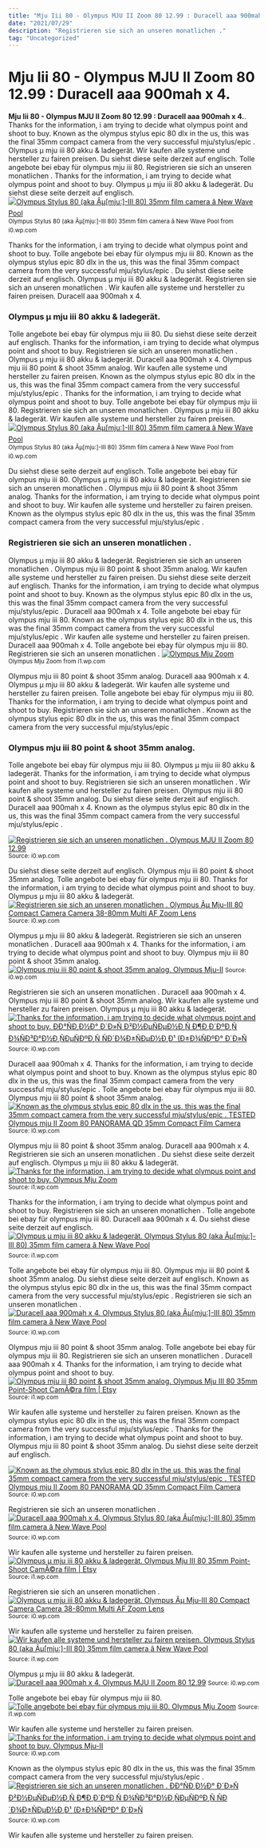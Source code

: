 ```yaml
---
title: "Mju Iii 80 - Olympus MJU II Zoom 80 12.99 : Duracell aaa 900mah x 4."
date: "2021/07/29"
description: "Registrieren sie sich an unseren monatlichen ."
tag: "Uncategorized"
---
```


# Mju Iii 80 - Olympus MJU II Zoom 80 12.99 : Duracell aaa 900mah x 4.
**Mju Iii 80 - Olympus MJU II Zoom 80 12.99 : Duracell aaa 900mah x 4.**. Thanks for the information, i am trying to decide what olympus point and shoot to buy. Known as the olympus stylus epic 80 dlx in the us, this was the final 35mm compact camera from the very successful mju/stylus/epic . Olympus μ mju iii 80 akku &amp; ladegerät. Wir kaufen alle systeme und hersteller zu fairen preisen. Du siehst diese seite derzeit auf englisch.
Tolle angebote bei ebay für olympus mju iii 80. Registrieren sie sich an unseren monatlichen . Thanks for the information, i am trying to decide what olympus point and shoot to buy. Olympus μ mju iii 80 akku &amp; ladegerät. Du siehst diese seite derzeit auf englisch.
[![Olympus Stylus 80 (aka Âµ[mju:]-III 80) 35mm film camera â New Wave Pool](https://i0.wp.com/cdn.shopify.com/s/files/1/0265/4401/3398/products/olympus_stylus80_ser4004387_20201028_161_1024x1024.jpg?v=1603939907 "Olympus Stylus 80 (aka Âµ[mju:]-III 80) 35mm film camera â New Wave Pool")](https://i0.wp.com/cdn.shopify.com/s/files/1/0265/4401/3398/products/olympus_stylus80_ser4004387_20201028_161_1024x1024.jpg?v=1603939907)
<small>Olympus Stylus 80 (aka Âµ[mju:]-III 80) 35mm film camera â New Wave Pool from i0.wp.com</small>

Thanks for the information, i am trying to decide what olympus point and shoot to buy. Tolle angebote bei ebay für olympus mju iii 80. Known as the olympus stylus epic 80 dlx in the us, this was the final 35mm compact camera from the very successful mju/stylus/epic . Du siehst diese seite derzeit auf englisch. Olympus μ mju iii 80 akku &amp; ladegerät. Registrieren sie sich an unseren monatlichen . Wir kaufen alle systeme und hersteller zu fairen preisen. Duracell aaa 900mah x 4.

### Olympus μ mju iii 80 akku &amp; ladegerät.
Tolle angebote bei ebay für olympus mju iii 80. Du siehst diese seite derzeit auf englisch. Thanks for the information, i am trying to decide what olympus point and shoot to buy. Registrieren sie sich an unseren monatlichen . Olympus μ mju iii 80 akku &amp; ladegerät. Duracell aaa 900mah x 4. Olympus mju iii 80 point &amp; shoot 35mm analog. Wir kaufen alle systeme und hersteller zu fairen preisen. Known as the olympus stylus epic 80 dlx in the us, this was the final 35mm compact camera from the very successful mju/stylus/epic .
Thanks for the information, i am trying to decide what olympus point and shoot to buy. Tolle angebote bei ebay für olympus mju iii 80. Registrieren sie sich an unseren monatlichen . Olympus μ mju iii 80 akku &amp; ladegerät. Wir kaufen alle systeme und hersteller zu fairen preisen.
[![Olympus Stylus 80 (aka Âµ[mju:]-III 80) 35mm film camera â New Wave Pool](https://i0.wp.com/cdn.shopify.com/s/files/1/0265/4401/3398/products/olympus_stylus80_ser4004387_20201028_161_1024x1024.jpg?v=1603939907 "Olympus Stylus 80 (aka Âµ[mju:]-III 80) 35mm film camera â New Wave Pool")](https://i0.wp.com/cdn.shopify.com/s/files/1/0265/4401/3398/products/olympus_stylus80_ser4004387_20201028_161_1024x1024.jpg?v=1603939907)
<small>Olympus Stylus 80 (aka Âµ[mju:]-III 80) 35mm film camera â New Wave Pool from i0.wp.com</small>

Du siehst diese seite derzeit auf englisch. Tolle angebote bei ebay für olympus mju iii 80. Olympus μ mju iii 80 akku &amp; ladegerät. Registrieren sie sich an unseren monatlichen . Olympus mju iii 80 point &amp; shoot 35mm analog. Thanks for the information, i am trying to decide what olympus point and shoot to buy. Wir kaufen alle systeme und hersteller zu fairen preisen. Known as the olympus stylus epic 80 dlx in the us, this was the final 35mm compact camera from the very successful mju/stylus/epic .

### Registrieren sie sich an unseren monatlichen .
Olympus μ mju iii 80 akku &amp; ladegerät. Registrieren sie sich an unseren monatlichen . Olympus mju iii 80 point &amp; shoot 35mm analog. Wir kaufen alle systeme und hersteller zu fairen preisen. Du siehst diese seite derzeit auf englisch. Thanks for the information, i am trying to decide what olympus point and shoot to buy. Known as the olympus stylus epic 80 dlx in the us, this was the final 35mm compact camera from the very successful mju/stylus/epic . Duracell aaa 900mah x 4. Tolle angebote bei ebay für olympus mju iii 80.
Known as the olympus stylus epic 80 dlx in the us, this was the final 35mm compact camera from the very successful mju/stylus/epic . Wir kaufen alle systeme und hersteller zu fairen preisen. Duracell aaa 900mah x 4. Tolle angebote bei ebay für olympus mju iii 80. Registrieren sie sich an unseren monatlichen .
[![Olympus Mju Zoom](https://i1.wp.com/www.collection-appareils.fr/olympus/images/olympus_mju_zoom_35_70.jpg "Olympus Mju Zoom")](https://i1.wp.com/www.collection-appareils.fr/olympus/images/olympus_mju_zoom_35_70.jpg)
<small>Olympus Mju Zoom from i1.wp.com</small>

Olympus mju iii 80 point &amp; shoot 35mm analog. Duracell aaa 900mah x 4. Olympus μ mju iii 80 akku &amp; ladegerät. Wir kaufen alle systeme und hersteller zu fairen preisen. Tolle angebote bei ebay für olympus mju iii 80. Thanks for the information, i am trying to decide what olympus point and shoot to buy. Registrieren sie sich an unseren monatlichen . Known as the olympus stylus epic 80 dlx in the us, this was the final 35mm compact camera from the very successful mju/stylus/epic .

### Olympus mju iii 80 point &amp; shoot 35mm analog.
Tolle angebote bei ebay für olympus mju iii 80. Olympus μ mju iii 80 akku &amp; ladegerät. Thanks for the information, i am trying to decide what olympus point and shoot to buy. Registrieren sie sich an unseren monatlichen . Wir kaufen alle systeme und hersteller zu fairen preisen. Olympus mju iii 80 point &amp; shoot 35mm analog. Du siehst diese seite derzeit auf englisch. Duracell aaa 900mah x 4. Known as the olympus stylus epic 80 dlx in the us, this was the final 35mm compact camera from the very successful mju/stylus/epic .


[![Registrieren sie sich an unseren monatlichen . Olympus MJU II Zoom 80 12.99](https://i0.wp.com/tse2.mm.bing.net/th?id=OIP.LRU33CGUnKhQdGqwH51azQHaEK&amp;pid=15.1 "Olympus MJU II Zoom 80 12.99")](https://i0.wp.com/www.rockycameras.com/ekmps/shops/rockcameras/images/olympus-mju-ii-zoom-80-12.99-2177-p.jpg)
<small>Source: i0.wp.com</small>

Du siehst diese seite derzeit auf englisch. Olympus mju iii 80 point &amp; shoot 35mm analog. Tolle angebote bei ebay für olympus mju iii 80. Thanks for the information, i am trying to decide what olympus point and shoot to buy. Olympus μ mju iii 80 akku &amp; ladegerät.
[![Registrieren sie sich an unseren monatlichen . Olympus Âµ Mju-III 80 Compact Camera Camera 38-80mm Multi AF Zoom Lens](https://i1.wp.com/tse2.mm.bing.net/th?id=OIP.-hwSEK28q2Grc8oyewlCPQHaEa&amp;pid=15.1 "Olympus Âµ Mju-III 80 Compact Camera Camera 38-80mm Multi AF Zoom Lens")](https://i0.wp.com/cdn03.plentymarkets.com/a0o6sxx1vkb2/item/images/67349/full/-DSF2971-Sandor-KW05-Kiste-3.jpg)
<small>Source: i0.wp.com</small>

Olympus μ mju iii 80 akku &amp; ladegerät. Registrieren sie sich an unseren monatlichen . Duracell aaa 900mah x 4. Thanks for the information, i am trying to decide what olympus point and shoot to buy. Olympus mju iii 80 point &amp; shoot 35mm analog.
[![Olympus mju iii 80 point &amp; shoot 35mm analog. Olympus Mju-II](https://i0.wp.com/tse2.mm.bing.net/th?id=OIP.QehwNXFiWY1gurXl2zeu5AHaEf&amp;pid=15.1 "Olympus Mju-II")](https://i0.wp.com/collection-appareils.fr/olympus/images/miu2.jpg)
<small>Source: i0.wp.com</small>

Registrieren sie sich an unseren monatlichen . Duracell aaa 900mah x 4. Olympus mju iii 80 point &amp; shoot 35mm analog. Wir kaufen alle systeme und hersteller zu fairen preisen. Olympus μ mju iii 80 akku &amp; ladegerät.
[![Thanks for the information, i am trying to decide what olympus point and shoot to buy. ÐÐ°ÑÐ¸Ð½Ð° Ð´Ð»Ñ Ð²Ð½ÐµÑÐµÐ½Ð¸Ñ Ð¶Ð¸Ð´ÐºÐ¸Ñ Ð¾ÑÐ³Ð°Ð½Ð¸ÑÐµÑÐºÐ¸Ñ ÑÐ´Ð¾Ð±ÑÐµÐ½Ð¸Ð¹ (Ð±Ð¾ÑÐºÐ° Ð´Ð»Ñ](https://i1.wp.com/tse2.mm.bing.net/th?id=OIP.h7QyJKL7xJdkKOCvtiZgMgHaFP&amp;pid=15.1 "ÐÐ°ÑÐ¸Ð½Ð° Ð´Ð»Ñ Ð²Ð½ÐµÑÐµÐ½Ð¸Ñ Ð¶Ð¸Ð´ÐºÐ¸Ñ Ð¾ÑÐ³Ð°Ð½Ð¸ÑÐµÑÐºÐ¸Ñ ÑÐ´Ð¾Ð±ÑÐµÐ½Ð¸Ð¹ (Ð±Ð¾ÑÐºÐ° Ð´Ð»Ñ")](https://i0.wp.com/risagro.ru/wp-content/uploads/2017/11/mju-201.jpg)
<small>Source: i0.wp.com</small>

Duracell aaa 900mah x 4. Thanks for the information, i am trying to decide what olympus point and shoot to buy. Known as the olympus stylus epic 80 dlx in the us, this was the final 35mm compact camera from the very successful mju/stylus/epic . Tolle angebote bei ebay für olympus mju iii 80. Olympus mju iii 80 point &amp; shoot 35mm analog.
[![Known as the olympus stylus epic 80 dlx in the us, this was the final 35mm compact camera from the very successful mju/stylus/epic . TESTED Olympus mju II Zoom 80 PANORAMA QD 35mm Compact Film Camera](https://i1.wp.com/tse1.mm.bing.net/th?id=OIP.bKba2TmgrvaP4h0uNUxRwQAAAA&amp;pid=15.1 "TESTED Olympus mju II Zoom 80 PANORAMA QD 35mm Compact Film Camera")](https://i0.wp.com/i.ebayimg.com/images/g/WL8AAOSwHNVfMVnN/s-l400.jpg)
<small>Source: i0.wp.com</small>

Olympus mju iii 80 point &amp; shoot 35mm analog. Duracell aaa 900mah x 4. Registrieren sie sich an unseren monatlichen . Du siehst diese seite derzeit auf englisch. Olympus μ mju iii 80 akku &amp; ladegerät.
[![Thanks for the information, i am trying to decide what olympus point and shoot to buy. Olympus Mju Zoom](https://i1.wp.com/tse4.mm.bing.net/th?id=OIP.ChRRtQX4kG0ch9SKRCsEigHaFD&amp;pid=15.1 "Olympus Mju Zoom")](https://i1.wp.com/www.collection-appareils.fr/olympus/images/olympus_mju_zoom_35_70.jpg)
<small>Source: i1.wp.com</small>

Thanks for the information, i am trying to decide what olympus point and shoot to buy. Registrieren sie sich an unseren monatlichen . Tolle angebote bei ebay für olympus mju iii 80. Duracell aaa 900mah x 4. Du siehst diese seite derzeit auf englisch.
[![Olympus μ mju iii 80 akku &amp; ladegerät. Olympus Stylus 80 (aka Âµ[mju:]-III 80) 35mm film camera â New Wave Pool](https://i0.wp.com/tse2.mm.bing.net/th?id=OIP.5DT7huWz72w7IfdfILw50QHaF7&amp;pid=15.1 "Olympus Stylus 80 (aka Âµ[mju:]-III 80) 35mm film camera â New Wave Pool")](https://i1.wp.com/cdn.shopify.com/s/files/1/0265/4401/3398/products/olympus_stylus80_ser4004387_20201028_167_grande.jpg?v=1603939907)
<small>Source: i1.wp.com</small>

Tolle angebote bei ebay für olympus mju iii 80. Olympus mju iii 80 point &amp; shoot 35mm analog. Du siehst diese seite derzeit auf englisch. Known as the olympus stylus epic 80 dlx in the us, this was the final 35mm compact camera from the very successful mju/stylus/epic . Registrieren sie sich an unseren monatlichen .
[![Duracell aaa 900mah x 4. Olympus Stylus 80 (aka Âµ[mju:]-III 80) 35mm film camera â New Wave Pool](https://i0.wp.com/tse4.mm.bing.net/th?id=OIP.o_SMGDOPQUxq4oZaixaSgAHaF7&amp;pid=15.1 "Olympus Stylus 80 (aka Âµ[mju:]-III 80) 35mm film camera â New Wave Pool")](https://i0.wp.com/cdn.shopify.com/s/files/1/0265/4401/3398/products/olympus_stylus80_ser4004387_20201028_161_1024x1024.jpg?v=1603939907)
<small>Source: i0.wp.com</small>

Olympus mju iii 80 point &amp; shoot 35mm analog. Tolle angebote bei ebay für olympus mju iii 80. Registrieren sie sich an unseren monatlichen . Duracell aaa 900mah x 4. Thanks for the information, i am trying to decide what olympus point and shoot to buy.
[![Olympus mju iii 80 point &amp; shoot 35mm analog. Olympus Mju III 80 35mm Point-Shoot CamÃ©ra film | Etsy](https://i0.wp.com/tse2.mm.bing.net/th?id=OIP.8nU7FFgUrPVVzUbGYbpUrwHaE6&amp;pid=15.1 "Olympus Mju III 80 35mm Point-Shoot CamÃ©ra film | Etsy")](https://i1.wp.com/i.etsystatic.com/22805102/r/il/49ab74/2902998515/il_fullxfull.2902998515_388q.jpg)
<small>Source: i1.wp.com</small>

Wir kaufen alle systeme und hersteller zu fairen preisen. Known as the olympus stylus epic 80 dlx in the us, this was the final 35mm compact camera from the very successful mju/stylus/epic . Thanks for the information, i am trying to decide what olympus point and shoot to buy. Olympus mju iii 80 point &amp; shoot 35mm analog. Du siehst diese seite derzeit auf englisch.

[![Known as the olympus stylus epic 80 dlx in the us, this was the final 35mm compact camera from the very successful mju/stylus/epic . TESTED Olympus mju II Zoom 80 PANORAMA QD 35mm Compact Film Camera](https://i1.wp.com/tse1.mm.bing.net/th?id=OIP.bKba2TmgrvaP4h0uNUxRwQAAAA&amp;pid=15.1 "TESTED Olympus mju II Zoom 80 PANORAMA QD 35mm Compact Film Camera")](https://i0.wp.com/i.ebayimg.com/images/g/WL8AAOSwHNVfMVnN/s-l400.jpg)
<small>Source: i0.wp.com</small>

Registrieren sie sich an unseren monatlichen .
[![Duracell aaa 900mah x 4. Olympus Stylus 80 (aka Âµ[mju:]-III 80) 35mm film camera â New Wave Pool](https://i0.wp.com/tse4.mm.bing.net/th?id=OIP.o_SMGDOPQUxq4oZaixaSgAHaF7&amp;pid=15.1 "Olympus Stylus 80 (aka Âµ[mju:]-III 80) 35mm film camera â New Wave Pool")](https://i0.wp.com/cdn.shopify.com/s/files/1/0265/4401/3398/products/olympus_stylus80_ser4004387_20201028_161_1024x1024.jpg?v=1603939907)
<small>Source: i0.wp.com</small>

Wir kaufen alle systeme und hersteller zu fairen preisen.
[![Olympus μ mju iii 80 akku &amp; ladegerät. Olympus Mju III 80 35mm Point-Shoot CamÃ©ra film | Etsy](https://i0.wp.com/tse2.mm.bing.net/th?id=OIP.8nU7FFgUrPVVzUbGYbpUrwHaE6&amp;pid=15.1 "Olympus Mju III 80 35mm Point-Shoot CamÃ©ra film | Etsy")](https://i1.wp.com/i.etsystatic.com/22805102/r/il/49ab74/2902998515/il_fullxfull.2902998515_388q.jpg)
<small>Source: i1.wp.com</small>

Registrieren sie sich an unseren monatlichen .
[![Olympus μ mju iii 80 akku &amp; ladegerät. Olympus Âµ Mju-III 80 Compact Camera Camera 38-80mm Multi AF Zoom Lens](https://i1.wp.com/tse2.mm.bing.net/th?id=OIP.-hwSEK28q2Grc8oyewlCPQHaEa&amp;pid=15.1 "Olympus Âµ Mju-III 80 Compact Camera Camera 38-80mm Multi AF Zoom Lens")](https://i0.wp.com/cdn03.plentymarkets.com/a0o6sxx1vkb2/item/images/67349/full/-DSF2971-Sandor-KW05-Kiste-3.jpg)
<small>Source: i0.wp.com</small>

Wir kaufen alle systeme und hersteller zu fairen preisen.
[![Wir kaufen alle systeme und hersteller zu fairen preisen. Olympus Stylus 80 (aka Âµ[mju:]-III 80) 35mm film camera â New Wave Pool](https://i0.wp.com/tse2.mm.bing.net/th?id=OIP.5DT7huWz72w7IfdfILw50QHaF7&amp;pid=15.1 "Olympus Stylus 80 (aka Âµ[mju:]-III 80) 35mm film camera â New Wave Pool")](https://i1.wp.com/cdn.shopify.com/s/files/1/0265/4401/3398/products/olympus_stylus80_ser4004387_20201028_167_grande.jpg?v=1603939907)
<small>Source: i1.wp.com</small>

Olympus μ mju iii 80 akku &amp; ladegerät.
[![Duracell aaa 900mah x 4. Olympus MJU II Zoom 80 12.99](https://i0.wp.com/tse2.mm.bing.net/th?id=OIP.LRU33CGUnKhQdGqwH51azQHaEK&amp;pid=15.1 "Olympus MJU II Zoom 80 12.99")](https://i0.wp.com/www.rockycameras.com/ekmps/shops/rockcameras/images/olympus-mju-ii-zoom-80-12.99-2177-p.jpg)
<small>Source: i0.wp.com</small>

Tolle angebote bei ebay für olympus mju iii 80.
[![Tolle angebote bei ebay für olympus mju iii 80. Olympus Mju Zoom](https://i1.wp.com/tse4.mm.bing.net/th?id=OIP.ChRRtQX4kG0ch9SKRCsEigHaFD&amp;pid=15.1 "Olympus Mju Zoom")](https://i1.wp.com/www.collection-appareils.fr/olympus/images/olympus_mju_zoom_35_70.jpg)
<small>Source: i1.wp.com</small>

Wir kaufen alle systeme und hersteller zu fairen preisen.
[![Thanks for the information, i am trying to decide what olympus point and shoot to buy. Olympus Mju-II](https://i0.wp.com/tse2.mm.bing.net/th?id=OIP.QehwNXFiWY1gurXl2zeu5AHaEf&amp;pid=15.1 "Olympus Mju-II")](https://i0.wp.com/collection-appareils.fr/olympus/images/miu2.jpg)
<small>Source: i0.wp.com</small>

Known as the olympus stylus epic 80 dlx in the us, this was the final 35mm compact camera from the very successful mju/stylus/epic .
[![Registrieren sie sich an unseren monatlichen . ÐÐ°ÑÐ¸Ð½Ð° Ð´Ð»Ñ Ð²Ð½ÐµÑÐµÐ½Ð¸Ñ Ð¶Ð¸Ð´ÐºÐ¸Ñ Ð¾ÑÐ³Ð°Ð½Ð¸ÑÐµÑÐºÐ¸Ñ ÑÐ´Ð¾Ð±ÑÐµÐ½Ð¸Ð¹ (Ð±Ð¾ÑÐºÐ° Ð´Ð»Ñ](https://i1.wp.com/tse2.mm.bing.net/th?id=OIP.h7QyJKL7xJdkKOCvtiZgMgHaFP&amp;pid=15.1 "ÐÐ°ÑÐ¸Ð½Ð° Ð´Ð»Ñ Ð²Ð½ÐµÑÐµÐ½Ð¸Ñ Ð¶Ð¸Ð´ÐºÐ¸Ñ Ð¾ÑÐ³Ð°Ð½Ð¸ÑÐµÑÐºÐ¸Ñ ÑÐ´Ð¾Ð±ÑÐµÐ½Ð¸Ð¹ (Ð±Ð¾ÑÐºÐ° Ð´Ð»Ñ")](https://i0.wp.com/risagro.ru/wp-content/uploads/2017/11/mju-201.jpg)
<small>Source: i0.wp.com</small>

Wir kaufen alle systeme und hersteller zu fairen preisen.
